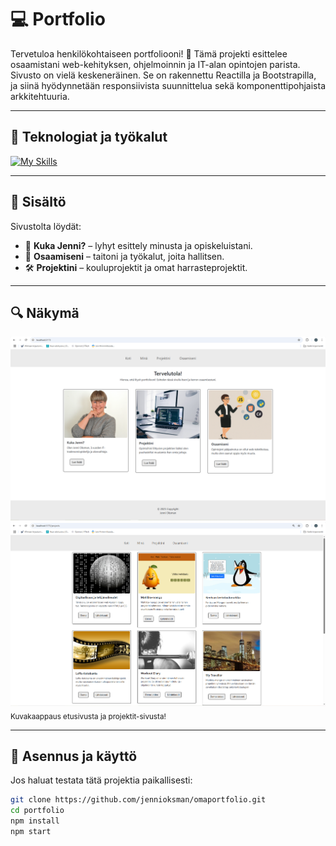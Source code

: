 # 💻 Portfolio

Tervetuloa henkilökohtaiseen portfoliooni! 👋 Tämä projekti esittelee osaamistani web-kehityksen, ohjelmoinnin ja IT-alan opintojen parista. Sivusto on vielä keskeneräinen. Se on rakennettu Reactilla ja Bootstrapilla, ja siinä hyödynnetään responsiivista suunnittelua sekä komponenttipohjaista arkkitehtuuria.

---

## 🧰 Teknologiat ja työkalut

[![My Skills](https://skillicons.dev/icons?i=react,js,css,bootstrap,git)](https://skillicons.dev)

---

## 📌 Sisältö

Sivustolta löydät:

- 🧍 **Kuka Jenni?** – lyhyt esittely minusta ja opiskeluistani.
- 🧠 **Osaamiseni** – taitoni ja työkalut, joita hallitsen.
- 🛠️ **Projektini** – kouluprojektit ja omat harrasteprojektit.

---

## 🔍 Näkymä

![Screenshot of the site](portfolio/src/assets/etusivu.png) 
![Screenshot of the site](portfolio/src/assets/projektisivu.png) 
<sub>Kuvakaappaus etusivusta ja projektit-sivusta!</sub>

---

## 🚀 Asennus ja käyttö

Jos haluat testata tätä projektia paikallisesti:

```bash
git clone https://github.com/jennioksman/omaportfolio.git
cd portfolio
npm install
npm start

